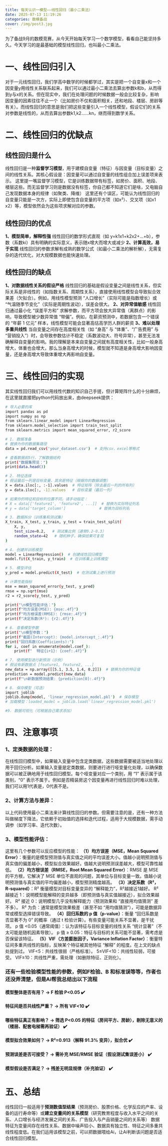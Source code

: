 ```yaml
---
title: 每天认识一模型——线性回归（最小二乘法）
date: 2025-07-13 11:19:26
categories: 数模备战
cover: /img/post3.jpg
---
```

为了备战9月的数模竞赛，从今天开始每天学习一个数学模型，看看自己能坚持多久。今天学习的是最基础的模型线性回归，也叫最小二乘法。

# 一、线性回归引入
对于一元线性回归，我们学高中数学的时候都学过，其实是把一个自变量x和一个因变量y用线性关系联系起来，我们可以通过最小二乘法去算出参数k和b，从而得到y与x的关系。但在现实中，我们在处理问题的时候数据一般会比较复杂，影响因变量的因素往往不止一个（比如房价不仅和面积相关，还和地段、楼层、房龄等有关）。而线性回归的意思是我们把这些变量引入一个线性模型，假设它们的关系对参数是线性的，从而去算出参数k1,k2......kn，继而得到数学关系。

# 二、线性回归的优缺点
## 线性回归是什么
线性回归是一种**监督学习模型**，用于建模自变量（特征）与因变量（目标变量）之间的线性关系。其核心假设是：因变量可以通过自变量的线性组合加上误差项来表示。
这里提一嘴监督学习模型，它是训练数据带有标签，如房价、面积、地段、楼层这些。而无监督学习则是数据没有标签，你自己都不知道它们是啥，又电脑自己发现数据本身的规律（如聚类、降维）
这里还有个误区，可能认为线性回归的自变量只能是一次方，实际上即使包含自变量的平方项（如x²）、交叉项（如x1​x2）等，模型依然会为这些项求解对应的参数。
## 线性回归的优点
**1、模型简单，解释性强**
线性回归的数学形式直观（如 y=k1x1+k2x2+...+b），参数（系数ki）具有明确的实际意义，表示随x增大而增大或减少
**2、计算高效，易于实现**
线性回归的参数求解有成熟的数学公式（如最小二乘法的解析解），无需复杂的迭代优化，对大规模数据也能快速处理。
## 线性回归的缺点
**1、对数据线性关系的假设严格**
线性回归的基础是假设变量之间是线性关系，但实际关系是非线性的（如指数关系、周期性关系），直接使用线性模型会导致拟合效果差（欠拟合）。例如，用线性模型预测 “人口增长”（实际可能是指数增长）或 “气温随季节变化”（实际是周期性波动），误差会很大。
**2、对异常值敏感**
线性回归通过最小化 “误差平方和” 求解参数，而平方项会放大异常值（离群点）的影响，导致模型被少数异常值 “带偏”。例如，在薪资预测中，若数据包含一个错误的 “年薪 1 亿元” 样本，线性模型可能会显著高估高学历人群的薪资
**3、难以处理多重共线性**
当自变量之间存在高度相关性（如 “身高” 与 “体重”、“广告费用” 与 “营销投入”）时，会导致参数估计不稳定（系数波动大、符号异常），甚至无法准确解释自变量的影响。我的理解是本来自变量之间就有高度相关性，比如一般身高增大，体重也会增大，那么当身高增大的时候，模型就不知道是身高增大影响因变量，还是身高增大导致体重增大再影响自变量。

# 三、线性回归的实现
其实线性回归我们可以用线性代数的知识自己手搓，但计算矩阵什么的十分麻烦，在这里就直接把python代码放出来，由deepseek提供：
``` bash
# 导入必要的库
import pandas as pd
import numpy as np
from sklearn.linear_model import LinearRegression
from sklearn.model_selection import train_test_split
from sklearn.metrics import mean_squared_error, r2_score

# 1. 数据准备
# 替换为你的数据集路径
data = pd.read_csv('your_dataset.csv')  # 支持csv、excel等格式

# 查看数据前5行，了解数据结构
print("数据集预览：")
print(data.head())

# 2. 特征选择
# 假设最后一列是目标变量，其余是特征（根据你的数据调整）
X = data.iloc[:, :-1].values  # 特征矩阵（除去最后一列的所有列）
y = data.iloc[:, -1].values   # 目标变量（最后一列）

# 如果你的特征和目标列位置不同，请手动指定：
# X = data[['feature1', 'feature2', ...]]  # 替换为实际特征列名
# y = data['target_column']               # 替换为目标列名

# 3. 数据拆分（训练集和测试集）
X_train, X_test, y_train, y_test = train_test_split(
    X, y, 
    test_size=0.2,   # 测试集比例（通常0.2-0.3）
    random_state=42   # 随机种子，确保结果可复现
)

# 4. 创建并训练模型
model = LinearRegression()  # 创建线性回归模型
model.fit(X_train, y_train)  # 在训练集上训练模型

# 5. 模型评估
y_pred = model.predict(X_test)  # 在测试集上进行预测

# 计算性能指标
mse = mean_squared_error(y_test, y_pred)
rmse = np.sqrt(mse)
r2 = r2_score(y_test, y_pred)

print("\n模型性能评估：")
print(f"均方误差(MSE): {mse:.4f}")
print(f"均方根误差(RMSE): {rmse:.4f}")
print(f"决定系数(R²): {r2:.4f}")

# 6. 查看模型参数
print("\n模型参数：")
print(f"截距(Intercept): {model.intercept_:.4f}")
print("回归系数(Coefficients):")
for i, coef in enumerate(model.coef_):
    print(f"  特征{i+1}: {coef:.4f}")

# 7. 使用模型进行新预测（示例）
# 假设有新数据点 [feature1, feature2, ...]
new_data = np.array([[5.1, 3.5, 1.4, 0.2]])  # 替换为你的特征值
prediction = model.predict(new_data)
print(f"\n新数据预测结果: {prediction[0]:.4f}")

# 8. 保存模型（可选）
import joblib
joblib.dump(model, 'linear_regression_model.pkl')  # 保存模型
# 加载模型：loaded_model = joblib.load('linear_regression_model.pkl')

#9. 数据可视化（可根据自己需求添加）
```
# 四、注意事项
### 1、定类数据的处理：
在线性回归模型中，如果输入变量中包含定类数据，这些数据需要被适当地处理以用于回归分析。如果输入变量是定类数据，则要进行进行哑变量化处理，以确保数据可以被正确地用于线性回归模型。​每个哑变量对应一个类别，用 “1” 表示属于该类别，“0” 表示不属于。例如是否精装房这个因变量再进行线性回归时难以处理，我们可以用1代表是，0代表不是。
### 2、计算方法与差异：
以上代码使用最小二乘法来计算线性回归的参数。但需要注意的是，还有一种方法叫做梯度下降法，它依赖于初始值的选择和迭代过程，适用于大规模数据，需手动调参（如学习率、迭代次数）。
### 3、模型性能评估：
这里有几个参数可以反应模型的性能：
**（1）均方误差（MSE，Mean Squared Error）**：衡量的是模型预测值与真实值之间的平均误差大小。值越小说明预测值与真实值的偏差越小，模型拟合效果越好。值越大说明预测误差越大，模型可靠性越低。
**（2）均方根误差（RMSE，Root Mean Squared Error）**：RMSE 是 MSE 的平方根，它解决了 MSE 单位不直观的问题，其单位与目标变量一致。值越小说明预测值与真实值的平均偏差越小，模型预测精度越高。
**（3）决定系数（R²，R-squared）**：R² 衡量模型对目标变量变异的 “解释能力”，R²越接近1越好。
R² 越接近 1：说明模型能解释的变异越多（即预测值与真实值越接近），拟合效果越好。
R² 接近 0：说明模型几乎没有解释能力（预测效果和 “直接用均值猜测” 差不多）。
R² 为负：通常是模型效果极差（甚至不如 “用均值猜测”），可能是数据异常或模型选择错误导致。
**（4）回归系数的 p 值（p-value）**：衡量 “回归系数是否显著不为 0” 的概率（通过 t 检验计算）。有些变量可能关系不显著，是干扰项。
p 值 <0.05（通常阈值）：认为该特征与目标变量的线性关系 “统计显著”（不太可能是随机因素导致）。
p 值 ≥ 0.05：特征与目标的关系可能不显著，需考虑是否保留该特征。
**（5）VIF（方差膨胀因子，Variance Inflation Factor）**：衡量特征间多重共线性的指标，反映某个特征被其他特征 “解释” 的程度。在上文的缺点处提到过。
VIF<5：共线性很弱（严格标准）。
5≤VIF<10：共线性较弱，可接受。
VIF≥10：共线性严重，需处理（如删除特征、正则化）。
### 还有一些检验模型性能的参数，例如F检验、B 和标准误等等，作者也还没弄清楚，但是Ai帮我总结出以下流程
#### 模型整体是否有用？ → F 检验 P<0.05 ✔️
#### 特征间是否共线性严重？ → 所有 VIF<10 ✔️
#### 哪些特征真正有影响？ → 筛选 P<0.05 的特征（房间平方、房龄），剔除无意义的（楼层、配套电梯需再验证） ✔️
#### 模型拟合效果如何？ → R²=0.913（解释 91.3% 变异），拟合优 ✔️
#### 预测误差是否可接受？ → 需补充 MSE/RMSE 验证（假设测试集误差小） ✔️
#### 模型假设是否满足？ → 残差无明显规律（补充验证） ✔️

# 五、总结
线性回归一般适用于**预测数值型结果**（预测房价、股票价格、化学反应的产率、设备的运行寿命等）或**建立变量间的关系模型**（研究教育程度与收入水平之间的关系、人口增长与经济发展之间的关系、广告投入与产品销量之间的关系等）
数据特征为变量间存在线性关系、数据中噪声较小、数据具有独立性、特征之间多重共线性程度低。在我们运用该模型之前，可以把数据喂给Ai，让Ai判断该问题是否适合线性回归模型。